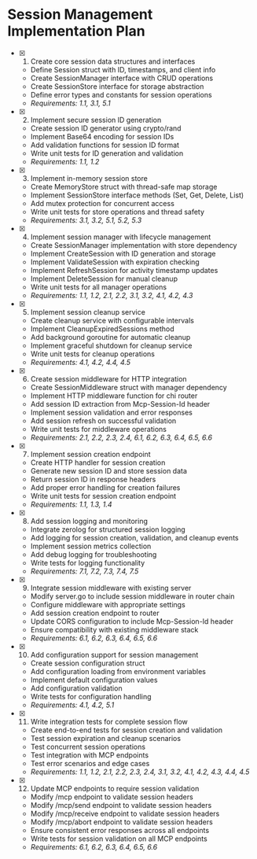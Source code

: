 # Session Management Implementation Plan

- [x] 1. Create core session data structures and interfaces
  - Define Session struct with ID, timestamps, and client info
  - Create SessionManager interface with CRUD operations
  - Create SessionStore interface for storage abstraction
  - Define error types and constants for session operations
  - _Requirements: 1.1, 3.1, 5.1_

- [x] 2. Implement secure session ID generation
  - Create session ID generator using crypto/rand
  - Implement Base64 encoding for session IDs
  - Add validation functions for session ID format
  - Write unit tests for ID generation and validation
  - _Requirements: 1.1, 1.2_

- [x] 3. Implement in-memory session store
  - Create MemoryStore struct with thread-safe map storage
  - Implement SessionStore interface methods (Set, Get, Delete, List)
  - Add mutex protection for concurrent access
  - Write unit tests for store operations and thread safety
  - _Requirements: 3.1, 3.2, 5.1, 5.2, 5.3_

- [x] 4. Implement session manager with lifecycle management
  - Create SessionManager implementation with store dependency
  - Implement CreateSession with ID generation and storage
  - Implement ValidateSession with expiration checking
  - Implement RefreshSession for activity timestamp updates
  - Implement DeleteSession for manual cleanup
  - Write unit tests for all manager operations
  - _Requirements: 1.1, 1.2, 2.1, 2.2, 3.1, 3.2, 4.1, 4.2, 4.3_

- [x] 5. Implement session cleanup service
  - Create cleanup service with configurable intervals
  - Implement CleanupExpiredSessions method
  - Add background goroutine for automatic cleanup
  - Implement graceful shutdown for cleanup service
  - Write unit tests for cleanup operations
  - _Requirements: 4.1, 4.2, 4.4, 4.5_

- [x] 6. Create session middleware for HTTP integration
  - Create SessionMiddleware struct with manager dependency
  - Implement HTTP middleware function for chi router
  - Add session ID extraction from Mcp-Session-Id header
  - Implement session validation and error responses
  - Add session refresh on successful validation
  - Write unit tests for middleware operations
  - _Requirements: 2.1, 2.2, 2.3, 2.4, 6.1, 6.2, 6.3, 6.4, 6.5, 6.6_

- [x] 7. Implement session creation endpoint
  - Create HTTP handler for session creation
  - Generate new session ID and store session data
  - Return session ID in response headers
  - Add proper error handling for creation failures
  - Write unit tests for session creation endpoint
  - _Requirements: 1.1, 1.3, 1.4_

- [x] 8. Add session logging and monitoring
  - Integrate zerolog for structured session logging
  - Add logging for session creation, validation, and cleanup events
  - Implement session metrics collection
  - Add debug logging for troubleshooting
  - Write tests for logging functionality
  - _Requirements: 7.1, 7.2, 7.3, 7.4, 7.5_

- [x] 9. Integrate session middleware with existing server
  - Modify server.go to include session middleware in router chain
  - Configure middleware with appropriate settings
  - Add session creation endpoint to router
  - Update CORS configuration to include Mcp-Session-Id header
  - Ensure compatibility with existing middleware stack
  - _Requirements: 6.1, 6.2, 6.3, 6.4, 6.5, 6.6_

- [x] 10. Add configuration support for session management
  - Create session configuration struct
  - Add configuration loading from environment variables
  - Implement default configuration values
  - Add configuration validation
  - Write tests for configuration handling
  - _Requirements: 4.1, 4.2, 5.1_

- [x] 11. Write integration tests for complete session flow
  - Create end-to-end tests for session creation and validation
  - Test session expiration and cleanup scenarios
  - Test concurrent session operations
  - Test integration with MCP endpoints
  - Test error scenarios and edge cases
  - _Requirements: 1.1, 1.2, 2.1, 2.2, 2.3, 2.4, 3.1, 3.2, 4.1, 4.2, 4.3, 4.4, 4.5_

- [x] 12. Update MCP endpoints to require session validation
  - Modify /mcp endpoint to validate session headers
  - Modify /mcp/send endpoint to validate session headers
  - Modify /mcp/receive endpoint to validate session headers
  - Modify /mcp/abort endpoint to validate session headers
  - Ensure consistent error responses across all endpoints
  - Write tests for session validation on all MCP endpoints
  - _Requirements: 6.1, 6.2, 6.3, 6.4, 6.5, 6.6_